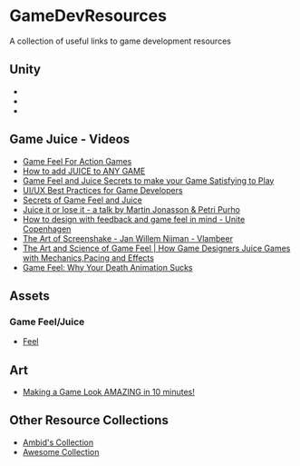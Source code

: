 # GameDevResources
A collection of useful links to game development resources

## Unity
* []()
* []()
* []()

## Game Juice - Videos
* [Game Feel For Action Games](https://www.youtube.com/watch?v=UsGuN69g2NI)
* [How to add JUICE to ANY GAME](https://www.youtube.com/watch?v=-dJnsZrykb0)
* [Game Feel and Juice Secrets to make your Game Satisfying to Play](https://www.youtube.com/watch?v=9RwBwLtq2LQ)
* [UI/UX Best Practices for Game Developers](https://youtube.com/playlist?list=PLzOZD569v5GvOJV4TM_5tNwejljkBACaS)
* [Secrets of Game Feel and Juice](https://www.youtube.com/watch?v=216_5nu4aVQ)
* [Juice it or lose it - a talk by Martin Jonasson & Petri Purho](https://www.youtube.com/watch?v=Fy0aCDmgnxg)
* [How to design with feedback and game feel in mind - Unite Copenhagen](https://www.youtube.com/watch?v=yCKI9T3sSv0)
* [The Art of Screenshake - Jan Willem Nijman - Vlambeer](https://www.youtube.com/watch?v=SkgkIXZ_13Y)
* [The Art and Science of Game Feel | How Game Designers Juice Games with Mechanics,Pacing and Effects](https://www.youtube.com/watch?v=EDElfx2qo_M)
* [Game Feel: Why Your Death Animation Sucks](https://www.youtube.com/watch?v=pmSAG51BybY)

## Assets
### Game Feel/Juice
* [Feel](https://assetstore.unity.com/packages/tools/particles-effects/feel-183370)

## Art
* [Making a Game Look AMAZING in 10 minutes!](https://www.youtube.com/watch?v=eDiRnWhqqIY)

## Other Resource Collections
* [Ambid's Collection](https://github.com/ambid17/Unity-Articles)
* [Awesome Collection](https://github.com/sindresorhus/awesome)
